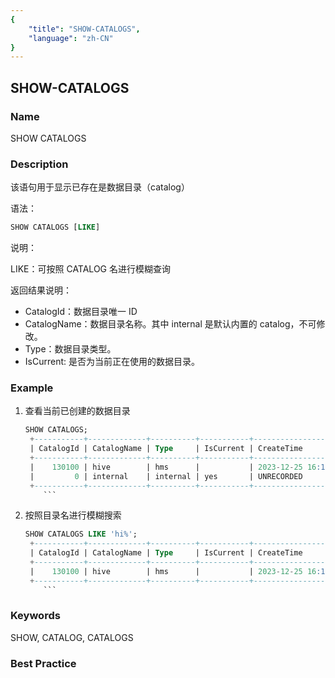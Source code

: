 ```yaml
---
{
    "title": "SHOW-CATALOGS",
    "language": "zh-CN"
}
---
```


<!--
Licensed to the Apache Software Foundation (ASF) under one
or more contributor license agreements.  See the NOTICE file
distributed with this work for additional information
regarding copyright ownership.  The ASF licenses this file
to you under the Apache License, Version 2.0 (the
"License"); you may not use this file except in compliance
with the License.  You may obtain a copy of the License at

  http://www.apache.org/licenses/LICENSE-2.0

Unless required by applicable law or agreed to in writing,
software distributed under the License is distributed on an
"AS IS" BASIS, WITHOUT WARRANTIES OR CONDITIONS OF ANY
KIND, either express or implied.  See the License for the
specific language governing permissions and limitations
under the License.
-->

## SHOW-CATALOGS

### Name

SHOW CATALOGS

### Description

该语句用于显示已存在是数据目录（catalog）

语法：

```sql
SHOW CATALOGS [LIKE]
```

说明：

LIKE：可按照 CATALOG 名进行模糊查询

返回结果说明：

* CatalogId：数据目录唯一 ID
* CatalogName：数据目录名称。其中 internal 是默认内置的 catalog，不可修改。
* Type：数据目录类型。
* IsCurrent: 是否为当前正在使用的数据目录。

### Example

1. 查看当前已创建的数据目录

   ```sql
   SHOW CATALOGS;
    +-----------+-------------+----------+-----------+-------------------------+---------------------+------------------------+
    | CatalogId | CatalogName | Type     | IsCurrent | CreateTime              | LastUpdateTime      | Comment                |
    +-----------+-------------+----------+-----------+-------------------------+---------------------+------------------------+
    |    130100 | hive        | hms      |           | 2023-12-25 16:11:41.687 | 2023-12-25 20:43:18 | NULL                   |
    |         0 | internal    | internal | yes       | UNRECORDED              | NULL                | Doris internal catalog |
    +-----------+-------------+----------+-----------+-------------------------+---------------------+------------------------+
       ```
   
2. 按照目录名进行模糊搜索

   ```sql
   SHOW CATALOGS LIKE 'hi%';
    +-----------+-------------+----------+-----------+-------------------------+---------------------+------------------------+
    | CatalogId | CatalogName | Type     | IsCurrent | CreateTime              | LastUpdateTime      | Comment                |
    +-----------+-------------+----------+-----------+-------------------------+---------------------+------------------------+
    |    130100 | hive        | hms      |           | 2023-12-25 16:11:41.687 | 2023-12-25 20:43:18 | NULL                   |
    +-----------+-------------+----------+-----------+-------------------------+---------------------+------------------------+
       ```

### Keywords

SHOW, CATALOG, CATALOGS

### Best Practice

